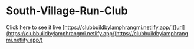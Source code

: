 # South-Village-Run-Club
Click here to see it live [https://clubbuildbylamphrangmi.netlify.app/]([url](https://clubbuildbylamphrangmi.netlify.app/)https://clubbuildbylamphrangmi.netlify.app/)
